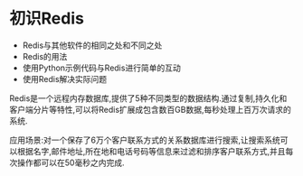 # 初识Redis
* Redis与其他软件的相同之处和不同之处
* Redis的用法
* 使用Python示例代码与Redis进行简单的互动
* 使用Redis解决实际问题

Redis是一个远程内存数据库,提供了5种不同类型的数据结构.通过复制,持久化和客户端分片等特性,可以将Redis扩展成包含数百GB数据,每秒处理上百万次请求的系统.

应用场景:对一个保存了6万个客户联系方式的关系数据库进行搜索,让搜索系统可以根据名字,邮件地址,所在地和电话号码等信息来过滤和排序客户联系方式,并且每次操作都可以在50毫秒之内完成.


